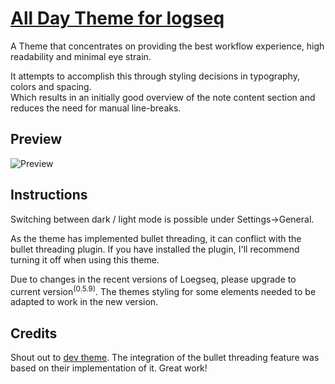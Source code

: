 # [All Day Theme for logseq](https://github.com/tobealive/logseq-allday-theme)

A Theme that concentrates on providing the best workflow experience, high readability and minimal eye strain.

It attempts to accomplish this through styling decisions in typography, colors and spacing.<br />
Which results in an initially good overview of the note content section and reduces the need for manual line-breaks.

## Preview

![Preview](https://raw.githubusercontent.com/tobealive/logseq-allday-theme/main/preview.png)

## Instructions

Switching between dark / light mode is possible under Settings→General.

As the theme has implemented bullet threading, it can conflict with the
bullet threading plugin. If you have installed the plugin, I'll recommend turning it off when using this theme.

Due to changes in the recent versions of Loegseq, please upgrade to current version<sup>(0.5.9)</sup>. The themes styling for some elements needed to be adapted to work in the new version.

## Credits

Shout out to [dev theme](https://github.com/pengx17/logseq-dev-theme). The integration of the bullet threading feature was based on their implementation of it. Great work!
